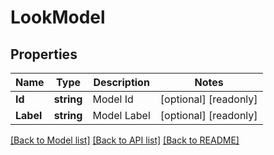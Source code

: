 # LookModel

## Properties

Name | Type | Description | Notes
------------ | ------------- | ------------- | -------------
**Id** | **string** | Model Id | [optional] [readonly] 
**Label** | **string** | Model Label | [optional] [readonly] 

[[Back to Model list]](../README.md#documentation-for-models) [[Back to API list]](../README.md#documentation-for-api-endpoints) [[Back to README]](../README.md)


